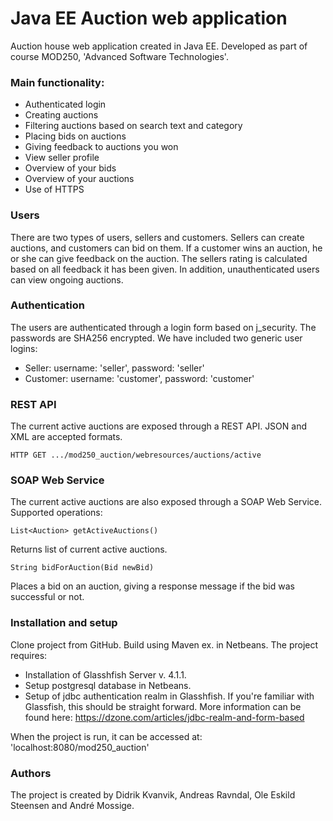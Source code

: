 # Java EE Auction web application
Auction house web application created in Java EE. Developed as part of course MOD250, 'Advanced Software Technologies'.
### Main functionality:
- Authenticated login
- Creating auctions
- Filtering auctions based on search text and category
- Placing bids on auctions
- Giving feedback to auctions you won
- View seller profile
- Overview of your bids
- Overview of your auctions
- Use of HTTPS

### Users
There are two types of users, sellers and customers.
Sellers can create auctions, and customers can bid on them. If a customer wins an auction, he or she can give feedback on the auction.
The sellers rating is calculated based on all feedback it has been given.
In addition, unauthenticated users can view ongoing auctions.

### Authentication
The users are authenticated through a login form based on j_security. The passwords are SHA256 encrypted. 
We have included two generic user logins:
- Seller: username: 'seller', password: 'seller'
- Customer: username: 'customer', password: 'customer'

### REST API
The current active auctions are exposed through a REST API.
JSON and XML are accepted formats. 
```
HTTP GET .../mod250_auction/webresources/auctions/active
```

### SOAP Web Service
The current active auctions are also exposed through a SOAP Web Service.
Supported operations:
```
List<Auction> getActiveAuctions()
```
Returns list of current active auctions.
```
String bidForAuction(Bid newBid)
```
Places a bid on an auction, giving a response message if the bid was successful or not.

### Installation and setup
Clone project from GitHub. Build using Maven ex. in Netbeans.
The project requires:
- Installation of Glasshfish Server v. 4.1.1.
- Setup postgresql database in Netbeans.
- Setup of jdbc authentication realm in Glasshfish. If you're familiar with Glassfish, this should be straight forward. More information can be found here: https://dzone.com/articles/jdbc-realm-and-form-based

When the project is run, it can be accessed at: 'localhost:8080/mod250_auction'

### Authors
The project is created by Didrik Kvanvik, Andreas Ravndal, Ole Eskild Steensen and André Mossige.
